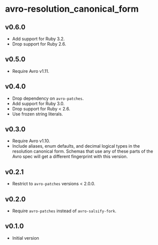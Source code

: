 # avro-resolution_canonical_form

## v0.6.0
- Add support for Ruby 3.2.
- Drop support for Ruby 2.6.

## v0.5.0
- Require Avro v1.11.

## v0.4.0
- Drop dependency on `avro-patches`.
- Add support for Ruby 3.0.
- Drop support for Ruby < 2.6.
- Use frozen string literals.

## v0.3.0
- Require Avro v1.10.
- Include aliases, enum defaults, and decimal logical types in the resolution
  canonical form. Schemas that use any of these parts of the Avro spec will
  get a different fingerprint with this version.

## v0.2.1
- Restrict to `avro-patches` versions < 2.0.0.

## v0.2.0
- Require `avro-patches` instead of `avro-salsify-fork`.

## v0.1.0
- Initial version
